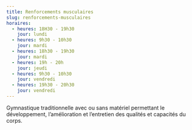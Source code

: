 ```yaml
---
title: Renforcements musculaires
slug: renforcements-musculaires
horaires:
  - heures: 18H30 - 19h30
    jour: lundi
  - heures: 9h30 - 10h30
    jour: mardi
  - heures: 18h30 - 19h30
    jour: mardi
  - heures: 19h - 20h
    jour: jeudi
  - heures: 9h30 - 10h30
    jour: vendredi
  - heures: 19h30 - 20h30
    jour: vendredi
---
```


Gymnastique traditionnelle avec ou sans matériel permettant le développement, l’amélioration et l’entretien des qualités
et capacités du corps.
